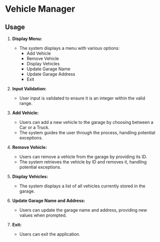 # Vehicle Manager

## Usage

1. **Display Menu:**
   - The system displays a menu with various options:
     - Add Vehicle
     - Remove Vehicle
     - Display Vehicles
     - Update Garage Name
     - Update Garage Address
     - Exit

2. **Input Validation:**
   - User input is validated to ensure it is an integer within the valid range.

3. **Add Vehicle:**
   - Users can add a new vehicle to the garage by choosing between a Car or a Truck.
   - The system guides the user through the process, handling potential exceptions.

4. **Remove Vehicle:**
   - Users can remove a vehicle from the garage by providing its ID.
   - The system retrieves the vehicle by ID and removes it, handling potential exceptions.

5. **Display Vehicles:**
   - The system displays a list of all vehicles currently stored in the garage.

6. **Update Garage Name and Address:**
   - Users can update the garage name and address, providing new values when prompted.

7. **Exit:**
   - Users can exit the application.
